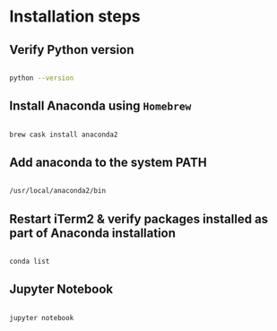 # Installation steps

## Verify Python version

```bash

python --version

```

## Install Anaconda using `Homebrew`

```bash

brew cask install anaconda2

```

## Add anaconda to the system PATH

```bash

/usr/local/anaconda2/bin

```

## Restart iTerm2 & verify packages installed as part of Anaconda installation

```bash

conda list

```

## Jupyter Notebook

```bash

jupyter notebook

```